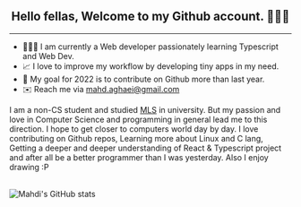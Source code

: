 <h2 align='center'>Hello fellas, Welcome to my Github account. 👨🏻‍💻 </h2>

---

- 🙋🏻‍♂️ I am currently a Web developer passionately learning Typescript and Web Dev.
- 📈 I love to improve my workflow by developing tiny apps in my need.
- 🔭 My goal for 2022 is to contribute on Github more than last year.
- ✉️ Reach me via [mahd.aghaei@gmail.com](mailto:mahd.agahei@gmail.com)


<p align='left'>
I am a non-CS student and studied <a href='https://en.wikipedia.org/wiki/Medical_laboratory_scientist'>MLS</a> in university. But my passion and love in Computer Science and programming in general lead me to this direction. I hope to get closer to computers world day by day.
I love contributing on Github repos, Learning more about Linux and C lang, Getting a deeper and deeper understanding of React & Typescript project and after all be a better programmer than I was yesterday.
Also I enjoy drawing :P
</p>

<br/>

<img align='center' alt="Mahdi's GitHub stats" src='https://github-readme-stats.vercel.app/api?username=MahdiAghaei1&count_private=true&show-icons=true&theme=tokyonight' />
